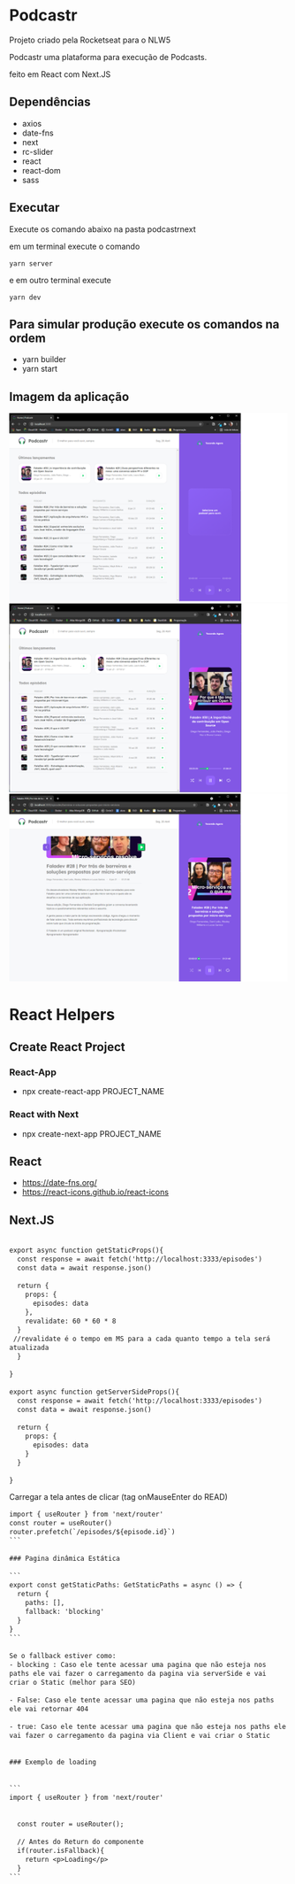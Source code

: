 # Podcastr

Projeto criado pela Rocketseat para o NLW5

Podcastr uma plataforma para execução de Podcasts.

feito em React com Next.JS

## Dependências
- axios
- date-fns
- next
- rc-slider
- react
- react-dom 
- sass

## Executar
Execute os comando abaixo na pasta podcastrnext

em um terminal execute o comando
```
yarn server
```
e em outro terminal execute
```
yarn dev
```

## Para simular produção execute os comandos na ordem
- yarn builder
- yarn start

## Imagem da aplicação
![Home1](images/Home_1.png)
![Home2](images/Home_2.png)
![Episode](images/Episode.png)

# React Helpers

## Create React Project

### React-App
- npx create-react-app PROJECT_NAME

### React with Next
- npx create-next-app PROJECT_NAME


## React
- https://date-fns.org/
- https://react-icons.github.io/react-icons

## Next.JS
```

export async function getStaticProps(){
  const response = await fetch('http://localhost:3333/episodes')
  const data = await response.json()
  
  return {
    props: {
      episodes: data
    },
    revalidate: 60 * 60 * 8
  }
 //revalidate é o tempo em MS para a cada quanto tempo a tela será atualizada
  }
 
}

export async function getServerSideProps(){
  const response = await fetch('http://localhost:3333/episodes')
  const data = await response.json()
  
  return {
    props: {
      episodes: data
    }
  }
 
}
```


Carregar a tela antes de clicar (tag onMauseEnter do READ)
````
import { useRouter } from 'next/router'
const router = useRouter()
router.prefetch(`/episodes/${episode.id}`)
```

### Pagina dinâmica Estática

```
export const getStaticPaths: GetStaticPaths = async () => {
  return {
    paths: [],
    fallback: 'blocking'
  }
}
```

Se o fallback estiver como:
- blocking : Caso ele tente acessar uma pagina que não esteja nos paths ele vai fazer o carregamento da pagina via serverSide e vai criar o Static (melhor para SEO)

- False: Caso ele tente acessar uma pagina que não esteja nos paths ele vai retornar 404

- true: Caso ele tente acessar uma pagina que não esteja nos paths ele vai fazer o carregamento da pagina via Client e vai criar o Static


### Exemplo de loading


```
import { useRouter } from 'next/router'


  const router = useRouter();

  // Antes do Return do componente
  if(router.isFallback){
    return <p>Loading</p>
  }
```